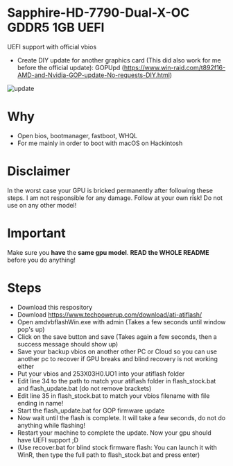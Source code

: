 # Sapphire-HD-7790-Dual-X-OC GDDR5 1GB UEFI
UEFI support with official vbios
- Create DIY update for another graphics card (This did also work for me before the official update): GOPUpd (https://www.win-raid.com/t892f16-AMD-and-Nvidia-GOP-update-No-requests-DIY.html)

![update](https://user-images.githubusercontent.com/44642574/110971550-4fdbce80-835b-11eb-9b90-8a539106c231.PNG)

# Why
- Open bios, bootmanager, fastboot, WHQL
- For me mainly in order to boot with macOS on Hackintosh
# Disclaimer
In the worst case your GPU is bricked
permanently after following these steps. I am not responsible for any damage. Follow at your own risk! Do not use on any other model!
# Important
Make sure you **have** the **same gpu model**. **READ the WHOLE README** before you do anything!
# Steps
- Download this respository
- Download https://www.techpowerup.com/download/ati-atiflash/
- Open amdvbflashWin.exe with admin (Takes a few seconds until window pop's up)
- Click on the save button and save (Takes again a few seconds, then a success message should show up)
- Save your backup vbios on another other PC or Cloud so you can use another pc to recover if GPU breaks and blind recovery is not working either
- Put your vbios and 253X03H0.UO1 into your atiflash folder
- Edit line 34 to the path to match your atiflash folder in flash_stock.bat and flash_update.bat (do not remove brackets)
- Edit line 35 in flash_stock.bat to match your vbios filename with file ending in name!
- Start the flash_update.bat for GOP firmware update
- Now wait until the flash is complete. It will take a few seconds, do not do anything while flashing!
- Restart your machine to complete the update. Now your gpu should have UEFI support ;D
- (Use recover.bat for blind stock firmware flash: You can launch it with WinR, then type the full path to flash_stock.bat and press enter)
